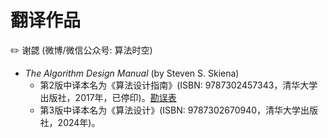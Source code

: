 # 翻译作品

:pencil2: 谢勰 \(微博/微信公众号: 算法时空\)

- *The Algorithm Design Manual* (by Steven S. Skiena)
  - 第2版中译本名为《算法设计指南》(ISBN: 9787302457343，清华大学出版社，2017年，已停印)。[勘误表](算法设计指南/勘误.pdf)
  - 第3版中译本名为《算法设计》(ISBN: 9787302670940，清华大学出版社，2024年)。
